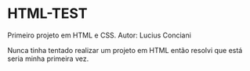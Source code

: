 # HTML-TEST

Primeiro projeto em HTML e CSS.               Autor: Lucius Conciani

  Nunca tinha tentado realizar um projeto em HTML então resolvi que está seria minha primeira vez.
